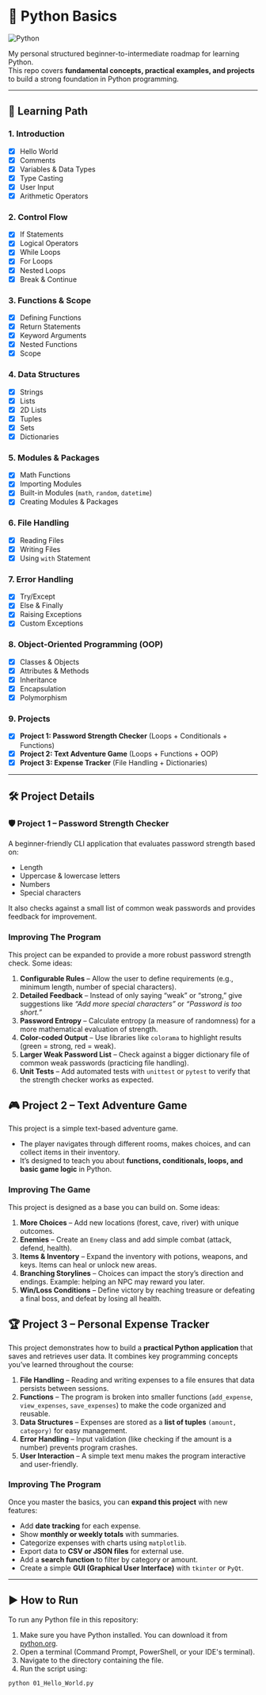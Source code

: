 # 🐍 Python Basics

![Python](https://img.shields.io/badge/Python-3.x-blue.svg)  

My personal structured beginner-to-intermediate roadmap for learning Python.  
This repo covers **fundamental concepts, practical examples, and projects** to build a strong foundation in Python programming.  

---

## 📖 Learning Path  

### 1. Introduction  
- [x] Hello World  
- [x] Comments  
- [x] Variables & Data Types  
- [x] Type Casting  
- [x] User Input  
- [x] Arithmetic Operators  

### 2. Control Flow  
- [x] If Statements  
- [x] Logical Operators  
- [x] While Loops  
- [x] For Loops  
- [x] Nested Loops  
- [x] Break & Continue  

### 3. Functions & Scope  
- [x] Defining Functions  
- [x] Return Statements  
- [x] Keyword Arguments  
- [x] Nested Functions  
- [x] Scope  

### 4. Data Structures  
- [x] Strings  
- [x] Lists
- [x] 2D Lists
- [x] Tuples
- [x] Sets
- [x] Dictionaries  

### 5. Modules & Packages  
- [x] Math Functions  
- [x] Importing Modules  
- [x] Built-in Modules (`math`, `random`, `datetime`)
- [x] Creating Modules & Packages

### 6. File Handling  
- [x] Reading Files  
- [x] Writing Files  
- [x] Using `with` Statement  

### 7. Error Handling  
- [x] Try/Except  
- [x] Else & Finally  
- [x] Raising Exceptions  
- [x] Custom Exceptions  

### 8. Object-Oriented Programming (OOP)  
- [x] Classes & Objects
- [x] Attributes & Methods
- [x] Inheritance
- [x] Encapsulation
- [x] Polymorphism

### 9. Projects  
- [x] **Project 1: Password Strength Checker** (Loops + Conditionals + Functions)  
- [x] **Project 2: Text Adventure Game** (Loops + Functions + OOP)  
- [x] **Project 3: Expense Tracker** (File Handling + Dictionaries)  

---

## 🛠️ Project Details  

### 🛡️ Project 1 – Password Strength Checker  
A beginner-friendly CLI application that evaluates password strength based on:  
- Length  
- Uppercase & lowercase letters  
- Numbers  
- Special characters  

It also checks against a small list of common weak passwords and provides feedback for improvement.  

### Improving The Program
This project can be expanded to provide a more robust password strength check. Some ideas:

1. **Configurable Rules** – Allow the user to define requirements (e.g., minimum length, number of special characters).  
2. **Detailed Feedback** – Instead of only saying “weak” or “strong,” give suggestions like *“Add more special characters”* or *“Password is too short.”*  
3. **Password Entropy** – Calculate entropy (a measure of randomness) for a more mathematical evaluation of strength.  
4. **Color-coded Output** – Use libraries like `colorama` to highlight results (green = strong, red = weak).  
5. **Larger Weak Password List** – Check against a bigger dictionary file of common weak passwords (practicing file handling).  
6. **Unit Tests** – Add automated tests with `unittest` or `pytest` to verify that the strength checker works as expected.  

## 🎮 Project 2 – Text Adventure Game

This project is a simple text-based adventure game.  
- The player navigates through different rooms, makes choices, and can collect items in their inventory.  
- It’s designed to teach you about **functions, conditionals, loops, and basic game logic** in Python.

### Improving The Game
This project is designed as a base you can build on. Some ideas:

1. **More Choices** – Add new locations (forest, cave, river) with unique outcomes.  
2. **Enemies** – Create an `Enemy` class and add simple combat (attack, defend, health).  
3. **Items & Inventory** – Expand the inventory with potions, weapons, and keys. Items can heal or unlock new areas.  
4. **Branching Storylines** – Choices can impact the story’s direction and endings. Example: helping an NPC may reward you later.  
5. **Win/Loss Conditions** – Define victory by reaching treasure or defeating a final boss, and defeat by losing all health.  


## 🏆 Project 3 – Personal Expense Tracker

This project demonstrates how to build a **practical Python application** that saves and retrieves user data. It combines key programming concepts you’ve learned throughout the course:

1. **File Handling** – Reading and writing expenses to a file ensures that data persists between sessions.  
2. **Functions** – The program is broken into smaller functions (`add_expense`, `view_expenses`, `save_expenses`) to make the code organized and reusable.  
3. **Data Structures** – Expenses are stored as a **list of tuples** `(amount, category)` for easy management.  
4. **Error Handling** – Input validation (like checking if the amount is a number) prevents program crashes.  
5. **User Interaction** – A simple text menu makes the program interactive and user-friendly.  

### Improving The Program
Once you master the basics, you can **expand this project** with new features:

- Add **date tracking** for each expense.  
- Show **monthly or weekly totals** with summaries.  
- Categorize expenses with charts using `matplotlib`.  
- Export data to **CSV or JSON files** for external use.  
- Add a **search function** to filter by category or amount.  
- Create a simple **GUI (Graphical User Interface)** with `tkinter` or `PyQt`.  

---


## ▶️ How to Run  

To run any Python file in this repository:  

1. Make sure you have Python installed. You can download it from [python.org](https://www.python.org/).  
2. Open a terminal (Command Prompt, PowerShell, or your IDE's terminal).  
3. Navigate to the directory containing the file.  
4. Run the script using:  

```bash
python 01_Hello_World.py

